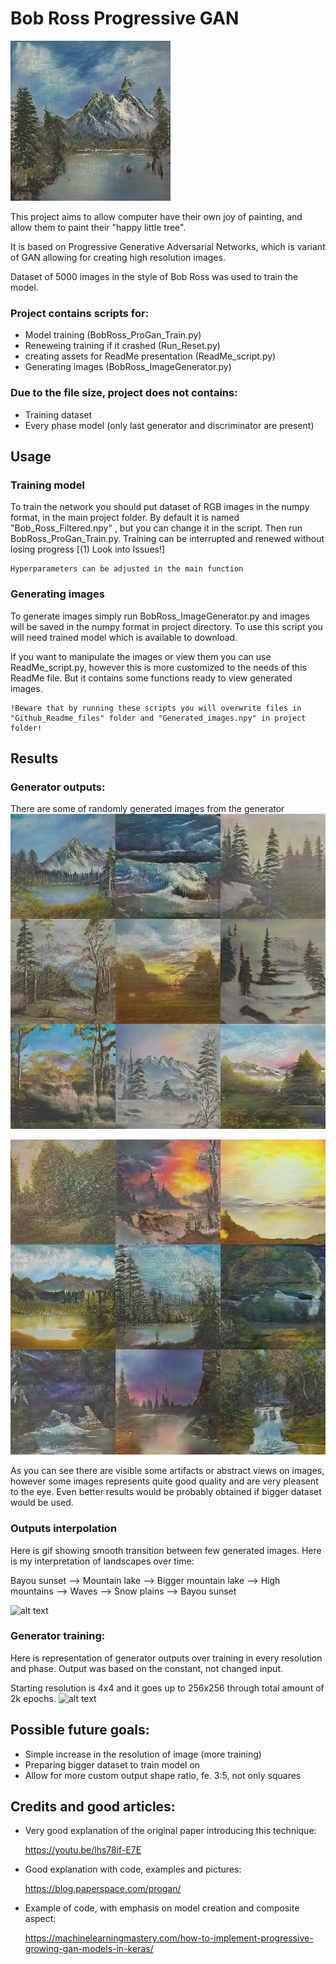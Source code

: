 ﻿# Bob Ross Progressive GAN
![alt text](https://github.com/Ciapser/Bob-Ross-Progressive-Gan/blob/master/Github_Readme_files/Thumbnail_img.png?raw=true)

This project aims to allow computer have their own joy of painting, and allow them to paint their "happy little tree".

It is based on Progressive Generative Adversarial Networks, which is variant of GAN allowing for creating high resolution images. 

Dataset of 5000 images in the style of Bob Ross was used to train the model. 

### Project contains scripts for:
- Model training                            (BobRoss_ProGan_Train.py)
- Reneweing training if it crashed          (Run_Reset.py)
- creating assets for ReadMe presentation   (ReadMe_script.py)
- Generating images                         (BobRoss_ImageGenerator.py)

### Due to the file size, project does not contains:
- Training dataset
- Every phase model (only last generator and discriminator are present)

## Usage
### Training model
To train the network you should put dataset of RGB images in the numpy format, in the main project folder. By default it is named "Bob_Ross_Filtered.npy" , but you can change it in the script. Then run BobRoss_ProGan_Train.py. Training can be interrupted and renewed without losing progress [(1) Look into  Issues!]

    Hyperparameters can be adjusted in the main function
### Generating images
To generate images simply run BobRoss_ImageGenerator.py and images will be saved in the numpy format in project directory. To use this script you will need trained model which is available to download.

If you want to manipulate the images or view them you can use
ReadMe_script.py, however this is more customized to the needs of
this ReadMe file. But it contains some functions ready to view
generated images. 
    
    !Beware that by running these scripts you will overwrite files in
    "Github_Readme_files" folder and "Generated_images.npy" in project
    folder!
    
    
## Results

### Generator outputs:
There are some of randomly generated images from the generator
![alt text](https://github.com/Ciapser/Bob-Ross-Progressive-Gan/blob/master/Github_Readme_files/Generated_imgs_checkboard_1.png?raw=true)


![alt text](https://github.com/Ciapser/Bob-Ross-Progressive-Gan/blob/master/Github_Readme_files/Generated_imgs_checkboard_2.png?raw=true)

As you can see there are visible some artifacts or abstract views on images, however some images represents quite good quality and are very pleasent to the eye. 
Even better results would be probably obtained if bigger dataset would be used.

### Outputs interpolation
Here is gif showing smooth transition between few generated images.
Here is my interpretation of landscapes over time:          

Bayou sunset --> Mountain lake --> Bigger mountain lake --> 
High mountains --> Waves --> Snow plains --> Bayou sunset

![alt text](https://github.com/Ciapser/Bob-Ross-Progressive-Gan/blob/master/Github_Readme_files/Model_interpolation.gif?raw=true)

### Generator training:
Here is representation of generator outputs over training in every resolution and phase. Output was based on the constant, not changed input.

Starting resolution is 4x4 and it goes up to 256x256 through total amount of 2k epochs.
![alt text](https://github.com/Ciapser/Bob-Ross-Progressive-Gan/blob/master/Github_Readme_files/Full_train_gif.gif?raw=true)


## Possible future goals:
 - Simple increase in the resolution of image (more training)
 - Preparing bigger dataset to train model on
 - Allow for more custom output shape ratio, fe. 3:5, not only squares


## Credits and good articles:
- Very good explanation of the original paper introducing this technique:  

    https://youtu.be/lhs78if-E7E
- Good explanation with code, examples and pictures:

    https://blog.paperspace.com/progan/
- Example of code, with emphasis on model creation and composite aspect:

    https://machinelearningmastery.com/how-to-implement-progressive-growing-gan-models-in-keras/